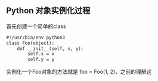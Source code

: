 ## Python 对象实例化过程
首先创建一个简单的class
```markdown
#!/usr/bin/env python3
class Foo(object):  
    def __init__(self, x, y):  
        self.x = x  
        self.y = y
```
实例化一个Foo对象的方法就是 foo = Foo(1, 2)，之前的理解这
<!--stackedit_data:
eyJoaXN0b3J5IjpbODcyNjc0MzI3XX0=
-->